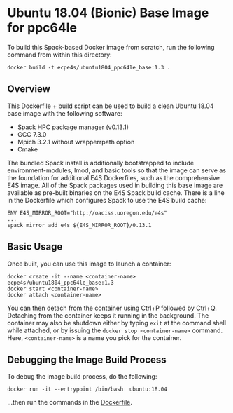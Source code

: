 # Ubuntu 18.04 (Bionic) Base Image for ppc64le

To build this Spack-based Docker image from scratch, run the following command from within this directory:

```
docker build -t ecpe4s/ubuntu1804_ppc64le_base:1.3 .
```

## Overview

This Dockerfile + build script can be used to build a clean Ubuntu 18.04 base image with the following software:
* Spack HPC package manager (v0.13.1)
* GCC 7.3.0
* Mpich 3.2.1 without wrapperrpath option
* Cmake

The bundled Spack install is additionally bootstrapped to include environment-modules, lmod, and basic tools so that the image can serve as the foundation for additional E4S Dockerfiles, such as the comprehensive E4S image. All of the Spack packages used in building this base image are available as pre-built binaries on the E4S Spack build cache. There is a line in the Dockerfile which configures Spack to use the E4S build cache:
```
ENV E4S_MIRROR_ROOT="http://oaciss.uoregon.edu/e4s"
...
spack mirror add e4s ${E4S_MIRROR_ROOT}/0.13.1
```

## Basic Usage

Once built, you can use this image to launch a container:
```
docker create -it --name <container-name> ecpe4s/ubuntu1804_ppc64le_base:1.3
docker start <container-name>
docker attach <container-name>
```

You can then detach from the container using Ctrl+P followed by Ctrl+Q. Detaching from the container keeps it running in the background. The container may also be shutdown either by typing `exit` at the command shell while attached, or by issuing the `docker stop <container-name>` command. Here, `<container-name>` is a name you pick for the container.

## Debugging the Image Build Process

To debug the image build process, do the following:

```
docker run -it --entrypoint /bin/bash  ubuntu:18.04
```

...then run the commands in the [Dockerfile](Dockerfile).

